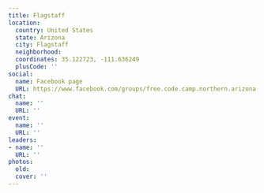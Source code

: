 ```yaml
---
title: Flagstaff
location:
  country: United States
  state: Arizona
  city: Flagstaff
  neighborhood: 
  coordinates: 35.122723, -111.636249
  plusCode: ''
social:
  name: Facebook page
  URL: https://www.facebook.com/groups/free.code.camp.northern.arizona
chat:
  name: ''
  URL: ''
event:
  name: ''
  URL: ''
leaders:
- name: ''
  URL: ''
photos:
  old: 
  cover: ''
---
```

